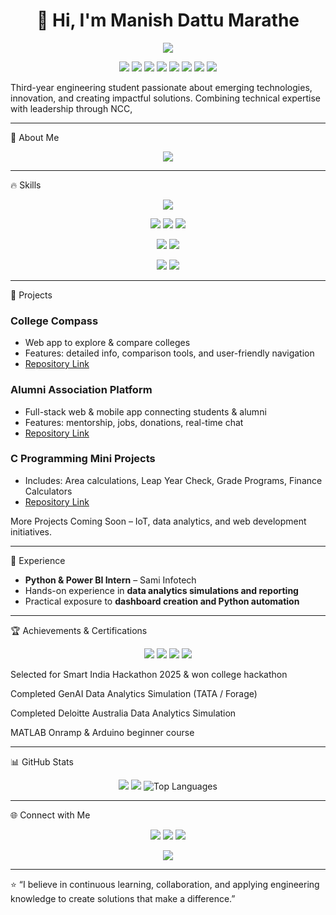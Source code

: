 <h1 align="center">👋 Hi, I'm Manish Dattu Marathe</h1>
<p align="center">
  <img src="https://readme-typing-svg.herokuapp.com?font=Fira+Code&size=22&pause=1000&color=FF69B4&width=700&lines=Electronics+%26+Telecommunication+Engineer;Embedded+Systems+Developer;NCC+Cadet;Data+Analytics;C+%26+C++ Programmer;Hands-on+Mini+Projects;Algorithm+%26+Problem+Solving" />
</p>

<p align="center">
  <img src="https://img.shields.io/badge/Electronics%20%26%20Telecommunication-blue?style=for-the-badge&logo=engineering&logoColor=white" />
  <img src="https://img.shields.io/badge/Embedded%20Systems-purple?style=for-the-badge&logo=arduino&logoColor=white" />
  <img src="https://img.shields.io/badge/NCC%20Cadet-red?style=for-the-badge&logo=army&logoColor=white" />
  <img src="https://img.shields.io/badge/Data%20Analytics-orange?style=for-the-badge&logo=googleanalytics&logoColor=white" />
  <img src="https://img.shields.io/badge/C%20Programmer-blue?style=for-the-badge&logo=c&logoColor=white" />
  <img src="https://img.shields.io/badge/C++%20Programmer-blue?style=for-the-badge&logo=c%2B%2B&logoColor=white" />
  <img src="https://img.shields.io/badge/Mini%20Projects-lightgrey?style=for-the-badge&logo=git&logoColor=white" />
  <img src="https://img.shields.io/badge/Algorithm%20%26%20Problem-Solving-green?style=for-the-badge&logo=python&logoColor=white" />
</p>

Third-year engineering student passionate about emerging technologies, innovation, and creating impactful solutions.
Combining technical expertise with leadership through NCC,


---

💼 About Me

 <p align="center">
  <img src="https://readme-typing-svg.herokuapp.com?font=Fira+Code&size=22&pause=1000&color=FF69B4&width=700&lines=Hi+I'm+Manish+Dattu+Marathe;Electronics+%26+Telecommunication+Engineer;Embedded+Systems+Developer;NCC+Cadet;Data+Analytics;C+%26+Programmer;Hands-on+Mini+Projects;Algorithm+%26+Problem+Solving" />
</p>


---

🔥 Skills

<p align="center">
  <img src="https://skillicons.dev/icons?i=python,c,cpp,java,js,html,css,react,nodejs,mongodb,sql,arduino,matlab,git,powerbi,tableau" />
</p><p align="center">
  <img src="https://img.shields.io/badge/Programming-C%2B%2B-blueviolet?style=for-the-badge&logo=c%2B%2B&logoColor=white&labelColor=purple&animation=spin" />
  <img src="https://img.shields.io/badge/Python-FFDD00?style=for-the-badge&logo=python&logoColor=blue&labelColor=yellow&animation=spin" />
  <img src="https://img.shields.io/badge/Java-ED8B00?style=for-the-badge&logo=java&logoColor=white&labelColor=orange&animation=spin" />
</p><p align="center">
  <img src="https://img.shields.io/badge/Data_Analytics-PowerBI-yellow?style=for-the-badge&logo=power-bi&logoColor=black&labelColor=gold&animation=spin" />
  <img src="https://img.shields.io/badge/Tableau-FF6F61?style=for-the-badge&logo=tableau&logoColor=white&labelColor=red&animation=spin" />
</p><p align="center">
  <img src="https://img.shields.io/badge/IoT-Arduino-green?style=for-the-badge&logo=arduino&logoColor=white&labelColor=darkgreen&animation=spin" />
  <img src="https://img.shields.io/badge/Embedded_Systems-MATLAB-orange?style=for-the-badge&logo=matlab&logoColor=white&labelColor=darkorange&animation=spin" />
</p>

---

🧩 Projects

### **College Compass**
- Web app to explore & compare colleges  
- Features: detailed info, comparison tools, and user-friendly navigation  
- [Repository Link](https://github.com/Xmanish8/College-Compass)  

### **Alumni Association Platform**
- Full-stack web & mobile app connecting students & alumni  
- Features: mentorship, jobs, donations, real-time chat  
- [Repository Link](https://github.com/Xmanish8/Alumni-Association)  

### **C Programming Mini Projects**
- Includes: Area calculations, Leap Year Check, Grade Programs, Finance Calculators  
- [Repository Link](https://github.com/Xmanish8/C_Programming)  

More Projects Coming Soon – IoT, data analytics, and web development initiatives.

---

💼 Experience 

- **Python & Power BI Intern** – Sami Infotech  
- Hands-on experience in **data analytics simulations and reporting**  
- Practical exposure to **dashboard creation and Python automation**

---

🏆 Achievements & Certifications

<p align="center">
  <img src="https://img.shields.io/badge/Smart%20India%20Hackathon-🏆-gradient?style=for-the-badge" />
  <img src="https://img.shields.io/badge/GenAI%20Data%20Analytics-📊-gradient?style=for-the-badge" />
  <img src="https://img.shields.io/badge/MATLAB-Onramp-FF8C00?style=for-the-badge&logo=matlab&logoColor=white" />
  <img src="https://img.shields.io/badge/Arduino-Course-00979D?style=for-the-badge&logo=arduino&logoColor=white" />
</p>

Selected for Smart India Hackathon 2025 & won college hackathon

Completed GenAI Data Analytics Simulation (TATA / Forage)

Completed Deloitte Australia Data Analytics Simulation

MATLAB Onramp & Arduino beginner course


---

📊 GitHub Stats

<p align="center">
  <img src="https://github-readme-stats.vercel.app/api?username=Xmanish8&show_icons=true&theme=radical&count_private=true" />
  <img src="https://github-readme-streak-stats.herokuapp.com/?user=Xmanish8&theme=radical" />
  <img src="https://github-readme-stats.vercel.app/api/top-langs/?username=Xmanish8&layout=compact&theme=blue-green" alt="Top Languages">
</p>  

---

🌐 Connect with Me

<p align="center">
  <a href="https://www.linkedin.com/in/xmanishmarathe"><img src="https://img.shields.io/badge/LinkedIn-0077B5?style=for-the-badge&logo=linkedin&logoColor=white" /></a>
  <a href="mailto:manishdattumarathe@gmail.com"><img src="https://img.shields.io/badge/Email-D14836?style=for-the-badge&logo=gmail&logoColor=white" /></a>
  <a href="https://portfolio-manishmarathe.lovable.app/"><img src="https://img.shields.io/badge/Portfolio-000000?style=for-the-badge&logo=google-chrome&logoColor=white" /></a>
</p><p align="center">
  <img src="https://visitor-badge.laobi.icu/badge?page_id=Xmanish8.Xmanish8" />
</p>

---

⭐ “I believe in continuous learning, collaboration, and applying engineering knowledge to create solutions that make a difference.”
